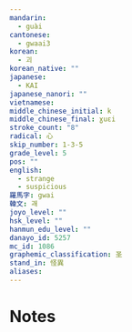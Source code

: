 ```yaml
---
mandarin:
  - guài
cantonese:
  - gwaai3
korean:
  - 괴
korean_native: ""
japanese:
  - KAI
japanese_nanori: ""
vietnamese:
middle_chinese_initial: k
middle_chinese_final: ɣuɛi
stroke_count: "8"
radical: 心
skip_number: 1-3-5
grade_level: 5
pos: ""
english:
  - strange
  - suspicious
羅馬字: gwai
韓文: 괘
joyo_level: ""
hsk_level: ""
hanmun_edu_level: ""
danayo_id: 5257
mc_id: 1086
graphemic_classification: 圣
stand_in: 怪異
aliases:
---
```


# Notes
